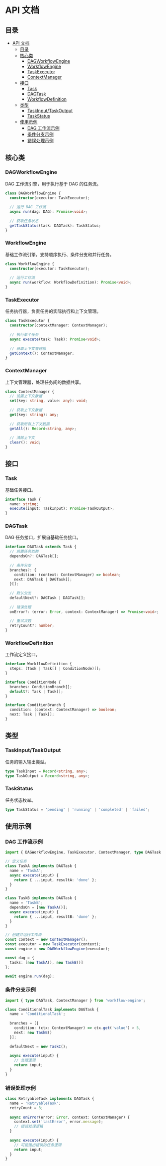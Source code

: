 # API 文档

## 目录
- [API 文档](#api-文档)
  - [目录](#目录)
  - [核心类](#核心类)
    - [DAGWorkflowEngine](#dagworkflowengine)
    - [WorkflowEngine](#workflowengine)
    - [TaskExecutor](#taskexecutor)
    - [ContextManager](#contextmanager)
  - [接口](#接口)
    - [Task](#task)
    - [DAGTask](#dagtask)
    - [WorkflowDefinition](#workflowdefinition)
  - [类型](#类型)
    - [TaskInput/TaskOutput](#taskinputtaskoutput)
    - [TaskStatus](#taskstatus)
  - [使用示例](#使用示例)
    - [DAG 工作流示例](#dag-工作流示例)
    - [条件分支示例](#条件分支示例)
    - [错误处理示例](#错误处理示例)

## 核心类

### DAGWorkflowEngine
DAG 工作流引擎，用于执行基于 DAG 的任务流。

```typescript
class DAGWorkflowEngine {
  constructor(executor: TaskExecutor);
  
  // 运行 DAG 工作流
  async run(dag: DAG): Promise<void>;
  
  // 获取任务状态
  getTaskStatus(task: DAGTask): TaskStatus;
}
```

### WorkflowEngine
基础工作流引擎，支持顺序执行、条件分支和并行任务。

```typescript
class WorkflowEngine {
  constructor(executor: TaskExecutor);
  
  // 运行工作流
  async run(workflow: WorkflowDefinition): Promise<void>;
}
```

### TaskExecutor
任务执行器，负责任务的实际执行和上下文管理。

```typescript
class TaskExecutor {
  constructor(contextManager: ContextManager);
  
  // 执行单个任务
  async execute(task: Task): Promise<void>;
  
  // 获取上下文管理器
  getContext(): ContextManager;
}
```

### ContextManager
上下文管理器，处理任务间的数据共享。

```typescript
class ContextManager {
  // 设置上下文数据
  set(key: string, value: any): void;
  
  // 获取上下文数据
  get(key: string): any;
  
  // 获取所有上下文数据
  getAll(): Record<string, any>;
  
  // 清除上下文
  clear(): void;
}
```

## 接口

### Task
基础任务接口。

```typescript
interface Task {
  name: string;
  execute(input: TaskInput): Promise<TaskOutput>;
}
```

### DAGTask
DAG 任务接口，扩展自基础任务接口。

```typescript
interface DAGTask extends Task {
  // 前置任务依赖
  dependsOn?: DAGTask[];
  
  // 条件分支
  branches?: {
    condition: (context: ContextManager) => boolean;
    next: DAGTask | DAGTask[];
  }[];
  
  // 默认分支
  defaultNext?: DAGTask | DAGTask[];
  
  // 错误处理
  onError?: (error: Error, context: ContextManager) => Promise<void>;
  
  // 重试次数
  retryCount?: number;
}
```

### WorkflowDefinition
工作流定义接口。

```typescript
interface WorkflowDefinition {
  steps: (Task | Task[] | ConditionNode)[];
}

interface ConditionNode {
  branches: ConditionBranch[];
  default?: Task | Task[];
}

interface ConditionBranch {
  condition: (context: ContextManager) => boolean;
  next: Task | Task[];
}
```

## 类型

### TaskInput/TaskOutput
任务的输入输出类型。

```typescript
type TaskInput = Record<string, any>;
type TaskOutput = Record<string, any>;
```

### TaskStatus
任务状态枚举。

```typescript
type TaskStatus = 'pending' | 'running' | 'completed' | 'failed';
```

## 使用示例

### DAG 工作流示例

```typescript
import { DAGWorkflowEngine, TaskExecutor, ContextManager, type DAGTask } from 'workflow-engine';

// 定义任务
class TaskA implements DAGTask {
  name = 'TaskA';
  async execute(input) {
    return { ...input, resultA: 'done' };
  }
}

class TaskB implements DAGTask {
  name = 'TaskB';
  dependsOn = [new TaskA()];
  async execute(input) {
    return { ...input, resultB: 'done' };
  }
}

// 创建并运行工作流
const context = new ContextManager();
const executor = new TaskExecutor(context);
const engine = new DAGWorkflowEngine(executor);

const dag = {
  tasks: [new TaskA(), new TaskB()]
};

await engine.run(dag);
```

### 条件分支示例

```typescript
import { type DAGTask, ContextManager } from 'workflow-engine';

class ConditionalTask implements DAGTask {
  name = 'ConditionalTask';
  
  branches = [{
    condition: (ctx: ContextManager) => ctx.get('value') > 5,
    next: new TaskB()
  }];
  
  defaultNext = new TaskC();
  
  async execute(input) {
    // 处理逻辑
    return input;
  }
}
```

### 错误处理示例

```typescript
class RetryableTask implements DAGTask {
  name = 'RetryableTask';
  retryCount = 3;
  
  async onError(error: Error, context: ContextManager) {
    context.set('lastError', error.message);
    // 错误处理逻辑
  }
  
  async execute(input) {
    // 可能抛出错误的任务逻辑
    return input;
  }
}
``` 